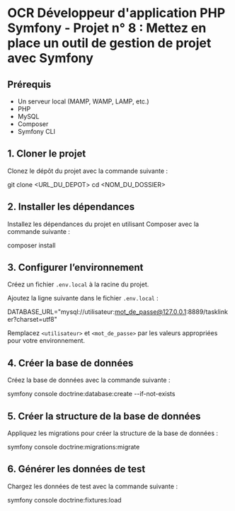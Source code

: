 # OCR Développeur d'application PHP Symfony - Projet n° 8 : Mettez en place un outil de gestion de projet avec Symfony

## Prérequis

- Un serveur local (MAMP, WAMP, LAMP, etc.)
- PHP
- MySQL
- Composer 
- Symfony CLI

## 1. Cloner le projet

Clonez le dépôt du projet avec la commande suivante :

git clone <URL_DU_DEPOT>
cd <NOM_DU_DOSSIER>

## 2. Installer les dépendances

Installez les dépendances du projet en utilisant Composer avec la commande suivante :

composer install

## 3. Configurer l’environnement

Créez un fichier `.env.local` à la racine du projet.

Ajoutez la ligne suivante dans le fichier `.env.local` :

DATABASE_URL="mysql://utilisateur:mot_de_passe@127.0.0.1:8889/tasklinker?charset=utf8"

Remplacez `<utilisateur>` et `<mot_de_passe>` par les valeurs appropriées pour votre environnement.

## 4. Créer la base de données

Créez la base de données avec la commande suivante :

symfony console doctrine:database:create --if-not-exists

## 5. Créer la structure de la base de données

Appliquez les migrations pour créer la structure de la base de données :

symfony console doctrine:migrations:migrate  

## 6. Générer les données de test

Chargez les données de test avec la commande suivante :

symfony console doctrine:fixtures:load  


